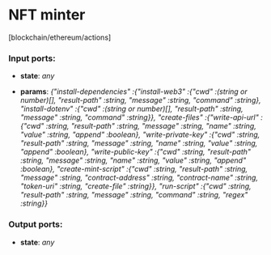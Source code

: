 # NFT minter

[blockchain/ethereum/actions]

### Input ports:

* __state__: _any_



* __params__: _{"install-dependencies" :{"install-web3" :{"cwd" :(string or number)[], "result-path" :string, "message" :string, "command" :string}, "install-dotenv" :{"cwd" :(string or number)[], "result-path" :string, "message" :string, "command" :string}}, "create-files" :{"write-api-url" :{"cwd" :string, "result-path" :string, "message" :string, "name" :string, "value" :string, "append" :boolean}, "write-private-key" :{"cwd" :string, "result-path" :string, "message" :string, "name" :string, "value" :string, "append" :boolean}, "write-public-key" :{"cwd" :string, "result-path" :string, "message" :string, "name" :string, "value" :string, "append" :boolean}, "create-mint-script" :{"cwd" :string, "result-path" :string, "message" :string, "contract-address" :string, "contract-name" :string, "token-uri" :string, "create-file" :string}}, "run-script" :{"cwd" :string, "result-path" :string, "message" :string, "command" :string, "regex" :string}}_



### Output ports:

* __state__: _any_



